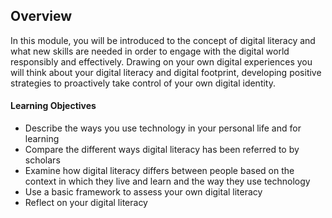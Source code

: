 ## Overview

In this module, you will be introduced to the concept of digital literacy and what new skills are needed in order to engage with the digital world responsibly and effectively. Drawing on your own digital experiences you will think about your digital literacy and digital footprint, developing positive strategies to proactively take control of your own digital identity.

#### Learning Objectives
* Describe the ways you use technology in your personal life and for learning
* Compare the different ways digital literacy has been referred to by scholars
* Examine how digital literacy differs between people based on the context in which they live and learn and the way they use technology
* Use a basic framework to assess your own digital literacy
* Reflect on your digital literacy
